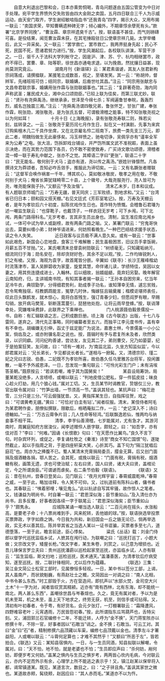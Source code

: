 <!-- { "loadSidebar": true } -->
　　自意大利退出巴黎和会，日本亦乘势恫喝，青岛问题遂由五国公管变为中日对手处理。宛平学生界愤外交失败皆由四大金刚之卖国，五月四日联合三千人为示威运动，由天安门取齐，学生谢绍敏啮指血书“还我青岛”四字，揭示大众，又用布揭一联云：“卖国求荣，早知曹瞒遗种碑无字；倾心媚外，不期章惇余孽死有头。”款署“北京学界同挽”，“曹汝霖、章宗祥遗臭千古”。按，联语虽不甚佳，而气则磅礴可喜。是役结果，闻觅曹汝霖未获，在其宅捶殴驻日公使章宗祥几毙。太学举幡后，此又一异采矣。又一联云：“罢学救亡，罢市救亡，我两界挺身先起；民心不死，民国不死，愿诸君努力进行。”按，学生风潮起后，各校联队讲演，军营干涉之。一日，驱千人于法科大学列帐守之，因是沪、津、苏、宁、杭均相继罢市，政府不得已，罢曹、章、陆等职，徐世昌亦通电求退，以为挽救。然扰攘日益甚，现尚莫测究竟云。
　　
　　湖南月刊《新谐铎》云：某君素谐谑，其友人张君新构宗祠落成，请撰楹联，某援笔立成数首，视之，至堪发笑。其一云：“称胡帅，督辫军，先绪班班可仿；结同宗，联婚媾，后裔世吐其昌。”注云：“同宗用张献忠与文昌帝君联宗事，婚媾用张作霖与张勋联姻事也。”其二云：“复辟著奇勋，海内同声称武圣；屠民成大业，湘中众口颂勋臣。”已较上联为佳矣，而第三联尤妙。联云：“贤孙有尧舜禹汤，继继承承，世泽至今绵七杀；军阀遍鲁甘奉皖，轰轰烈烈，威名岂独震三湘。”注云：“尧舜禹汤谓四敬兄弟，鲁张怀芝，甘张广建，奉张作霖，皖张勋，湘张敬尧，是为张氏五督，可谓极滑稽之能事，特不知张敬尧视之以为何如耳！
　　
　　十月十日《上海晚报》，录有张敬尧寿联二则，殊若尖刻，兹转录之。一云：张敬尧于夏历闰七月作生日，拟在又一村演剧，先事为来宾订购紫檀木几二千具作坐席，又在北京雇名伶二班南下，旅费一类先支三万元，即此二者，明魏珰做生无此豪侈矣。冯玉祥愤之，驰电切诤，吴佩孚亦有“谨率全军来为公寿”之电。张大沮，饬拆卸戏台铺设，并严饬所属文武不准祝嘏，表面上虽示决绝，而在其势力范围下各员，仍不敢不密使致寿，广买诗文歌功颂德，滑稽者混一幛一联于寿礼中献之，张亦不之觉。其幛语二字曰“更张”，联语二十字曰：“民无能名，敬何别于犬马；盗亦有道，尧以传之禹汤。”嵌姓针锋懔然。凡各撰诗文为莽颂者，吾知必咋舌敛手，推服此为谛切矣。一云：又有名蹶张者赠联云：“这督军合唤作祸害一千年，博其欢心，莫如敬冰敬炭，敬孝之用在敬，不敬何别于犬马；俺省长算犹辖畸零二十县，上个徽号，大哉尧服尧行，尧人皆可为尧，唯尧能保我子孙。”又额云“予及汝偕”。
　　
　　清末乙未岁，日本和议成。有人题联京师城门云：“万寿无疆，普天同庆；三军败绩，割地求和。”又云：“台湾省已归日本；颐和园又搭天棚。”右见文廷式《芳荪室笔记》。按，万寿及天棚云者，是年为孝钦后六十初度，拟陈优戏作生日也。首作特为愤慨。会稽鲁石君璠为述一嘲监生联云：“也穿靴子，也戴顶子，一样衣冠无岁考；可下乡闱，可下北闱，两条门路得科名。”无岁考者，言其非生员出身也。清制，监生准应南北闱乡试，一体可中试为举人或副榜，故有两条门路之喻。又，某署门联云：“穷鬼哥快出去，莫要纠缠小弟；财神爷请进来，何妨照看晚生。”一种巴巴结结求援手状态，读之令人失笑。
　　
　　近日政客与议员极不满人意久矣。或有一联云：“世事如此艰危，新国会心恋地盘，食客三千难解散；民生虽极困苦，旧议员手拿饭碗，月薪五百不甘抛。”又，某氏嘲清末总督袁树勋联云：“树绩毫无，只知藏垢纳污，细流同归于海；勋名安在，除却贪财好色，其余不足以观。”按，二作均锋锐刺人，扪之有棱。又按，海观为袁字，故首尾皆分嵌。辛翼如《联寻》：长沙王雁峰楷幼时流落津市，富人吴醉碧收为家童，旋爱其慧，命伴诸儿读，学绩特佳，吴因以女妻之，用其赀连捷成进士，入翰林。后以细故，翁婿龃龉，竟弃妇另娶。晚年解官云南知府，归，主讲城南书院，有知其事者揭一联云：“王孙本自困穷来，忆当年足冷牛衣，典钗勖学，分得细君势利，助成季子功名，谁知薄幸无情，遽忘贫贱，忍令鸳鸯独宿，枉教鹦鹉能言，冤孽几时休，悔嫁狂且输奠雁；楷模讵堪师表任，叹此日头飘鹤发，就木惊心，竟将白首残生，强订青春少妇，但愿阎罗有眼，早赐勾销，放开病马樊笼，斩断莲蒿蔓引，琵琶他处抱，让将云雨早登蜂。”按，联诮薄幸处，究嫌堆垛费辞，此联界之下乘禅也。
　　
　　门人桃源聂伯毅景儒投一书，自称：有汇辑联语之志，己积成数巨册。顷上海《古今联选》出版，十七八与雷同，遂弃之。清代先正事略，同时编纂者至五六，而独平江李元度书传，盖有幸有不幸也。胡编嫌无引伸，函丈于兹定能广为说法，嘉惠士林，今景儒虽一小小公案，倘齿及之，或亦附骥名彰之说也。按，聂辑时有予与君复所未及者，欣然类录，以识同癖。河问纪昀善谑，尝访友，友见其二子，弟则曹交，兄乃如晏婴，纪于是拍案狂笑，友问故，曰：“顷有一难对，为‘南监北监，久坐方知监似监’，今以郎君属对云：‘兄长弟长，乍见都说长者长。’”遂相与一掀髯。又，清德宗珍、瑾二妃之兄曰志锐、伯愚，二妃既不为孝钦所喜，故伯愚久任乌里雅苏台将军，投闲置散，一毫不予外戚恩泽。一日，忽发现一集句联云：“可怜光彩生门户；未有涓埃答圣朝。”聂原按云：“若讽若嘲，难乎其为国舅矣！”
　　
　　某县设局筹饷，局董某乾没绝多，人言啧啧，或嘲以联云：“判地皮借公肥私，穿一件狐皮挂；昧良心趁火打劫，用几个狼心钱。”属对工切。又，生员某节时谒教官，贽银仅三分，教官出联令属对曰：“竹笋出墙，一节须高一节。”盖讽其轻也。某抗声曰：“梅花逊雪，三分只是三分。”可云倔强犹昔。又，黄指挥某生日，自指挥往贺，戏之曰：“可谓黄耇无疆。”黄曰：“可恰对‘白圭有玷’。”闻者叹服。清末，某伎侍者阿毛为某君聘作妾，朋僚拟撰联，限歇后，格晒庵拟二作，一云：“史记深入不；诗曰德輶如。”一云：“万古云霄争片羽；几人性命等轻鸿。”后联飘逸若仙，惟两均与纳妾事不相干耳。
　　
　　清季，李芋仙善滑稽，七岁能属对，尤有急才。其游河南时，周翼庭知府方居浚仪，闻李述赠伶人嵌字联，颇轻之，曰：“如吾字，亦有佳对否？”李曰：“何难。”因诵《长恨歌》句曰：“在天愿作比翼鸟。”良久不言下句。时杂宾环列，或促之，李复诵杜牧之《秦淮》诗至“商女不知亡国恨”句，遂陡然截止，起以手指周之背，于是四座轩渠大笑，心折其巧。盖下句为“隔江犹唱后庭花”也。周亦为之捧腹不已。蜀人某清末充膏捐局委员，撄金无算。后又创门面捐及烟酒糖各捐，鄂人苦之，会其死，或挽以联云：“门面有税，膏捐有税，烟酒糖有税，画策无遗，求也可使治赋；左右曰贤，国人曰贤，诸大夫曰贤，盖棺论定，今之所谓良臣。”可谓谑而虐矣。右二条节伯毅《联语》。
　　
　　《联语》又云：昔在杭州，尝春日登吴山，见门联云：“夜月光辉宇宙；春霄威震乾坤。”春霄之威，一至于此，略加诠释，令人笑不可仰。又，过杭道前有陈科山者，傭书者也。其春联云：“咦着邪哩；嚷见鬼么。”此以杭谚自写其牢骚，故作惊人之笔者。又，钱谦益为明尚书，时自署一联云：“君恩深似海；臣节重如山。”及入清仕亦为尚书，且多反覆，好事者因各续一字于联尾云：“君恩深似海矣；臣节重如山乎？”颇隽永。
　　
　　应城陈某诵一嘲当选人联云：“二百元尚在摇头，水涨船高，是要老子命；十八票尚难到手，风来舵转，丢他娘的球。”按，联语抉选举投票买票弊政，字字如鼎之铸。今日我为共和，新旧国会一丘之貉无论已，倘再举选政，实无术以善其后。陈并举其省之当选人某以一证书诓骗，买票者多至七八，道德堕落，一至于此，瞻言前途，臣心悸矣。
　　
　　粱氏《丛话》载：刘金门侍郎以督学代巡抚监临乡试，人摭其在闱行动，为联嘲之曰：“巡抚打巡丁，小题大做；文宗改文字，矮屋长枪。”改文字者，某生朱卷，刘赏之，以己意为增损也。近吾儿瑑保言罗立夫曰：贵州巡抚潘霨以巡检起家至巡抚，亦监临乡试，人亦有联云：“监生监临，斯文扫地；巡检巡抚，医术通天。”盖潘善医，为清孝钦后疗病受知，遂至巡抚。按，二联针锋相同，尤以后作为蕴藉。
　　
　　《联选》三集：吴江金文简公士松官工部时，见属僚恒多轻视。一日，某中书以签分工部，上谒，其人虽南产，而状貌魁巍，有燕赵壮士之概，文简因出一对调之曰：“南人北相，中书令甚么东西。”时工部毁于火，方在营造间，即抗声以“水部火焚，金司空大兴土木”十一字为对，闻者皆叹赏其精颍。近亦有“南有西林，北有东海，却不能统一南北，两人甚么东西”，盖嘲徐世昌与岑春煊也。久之，竟无有属对者，予以为是机未至耳，机之未至，虽上天下地求之，终劳无获，机至，则信手或可拈得。又，清初有叶初春者，令于粤，有好货名，会元夕张灯，一灯棚署联云：“霜降遭风，四野难容老叶；元宵遇雨，万民皆怨初春。”按，此所谓指东瓜骂葫芦也，舌特尖刻。又，浦田郭兰石官编修十二年，不能迁转，人呼为“金不换”，天门蒋笙陔亦以修撰十年，不除一官，好事者因以“石敢当”诮之。金不换；石敢当。可云工对。其曰“金”曰“石”者，精制修撰六品顶藏以车渠，编修七品顶戴以金也。清季左斗才署益阳，人或嘲以联云：“斗霄何足算也；才难不其然乎！”又额曰“所恶于左”，皆若拍合。《联选》又云：某知县宿惧内，一日，与一生员同酒，知县拟联以解嘲，令属对。曰：“天不怕，地不怕，就是老婆也不怕；”生员即应声曰：“杀何妨，剐何妨，即便岁考又何妨。”盖某之惧内与生员之惧岁考，两两皆心坎内毛病，今对联云云，亦内不足而外示有余，心理学上所不能逃之表示乎！又，镇江赵某以保举将入都，谒常镇道某。既见，某道言次，数目之，曰：“之子骍且角。”盖讽其家世之微也。某道故赤颊，髯绕颊，赵因应曰：“其人赤而毛。”某道亦不以为忤。
　　
